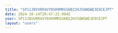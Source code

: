 ```yaml
---
title: "SP11JBVVRR4VY0SR9MRSSKB22HJ5QWGWE3E9CEJPT"
date: 2024-10-14T20:47:22.994Z
user: SP11JBVVRR4VY0SR9MRSSKB22HJ5QWGWE3E9CEJPT
layout: "users"
---
```

    